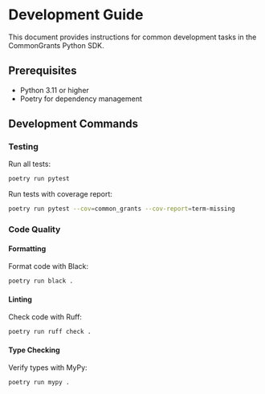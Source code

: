 # Development Guide

This document provides instructions for common development tasks in the CommonGrants Python SDK.

## Prerequisites

- Python 3.11 or higher
- Poetry for dependency management

## Development Commands

### Testing

Run all tests:
```bash
poetry run pytest
```

Run tests with coverage report:
```bash
poetry run pytest --cov=common_grants --cov-report=term-missing
```

### Code Quality

#### Formatting

Format code with Black:
```bash
poetry run black .
```

#### Linting

Check code with Ruff:
```bash
poetry run ruff check .
```

#### Type Checking

Verify types with MyPy:
```bash
poetry run mypy .
```
